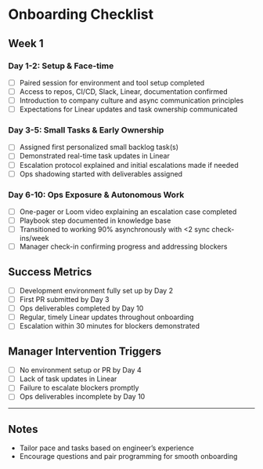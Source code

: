 # Onboarding Checklist

## Week 1

### Day 1-2: Setup & Face-time

- [ ] Paired session for environment and tool setup completed
- [ ] Access to repos, CI/CD, Slack, Linear, documentation confirmed
- [ ] Introduction to company culture and async communication principles
- [ ] Expectations for Linear updates and task ownership communicated

### Day 3-5: Small Tasks & Early Ownership

- [ ] Assigned first personalized small backlog task(s)
- [ ] Demonstrated real-time task updates in Linear
- [ ] Escalation protocol explained and initial escalations made if needed
- [ ] Ops shadowing started with deliverables assigned

### Day 6-10: Ops Exposure & Autonomous Work

- [ ] One-pager or Loom video explaining an escalation case completed
- [ ] Playbook step documented in knowledge base
- [ ] Transitioned to working 90% asynchronously with <2 sync check-ins/week
- [ ] Manager check-in confirming progress and addressing blockers

## Success Metrics

- [ ] Development environment fully set up by Day 2
- [ ] First PR submitted by Day 3
- [ ] Ops deliverables completed by Day 10
- [ ] Regular, timely Linear updates throughout onboarding
- [ ] Escalation within 30 minutes for blockers demonstrated

## Manager Intervention Triggers

- [ ] No environment setup or PR by Day 4
- [ ] Lack of task updates in Linear
- [ ] Failure to escalate blockers promptly
- [ ] Ops deliverables incomplete by Day 10

---

## Notes

- Tailor pace and tasks based on engineer’s experience
- Encourage questions and pair programming for smooth onboarding
